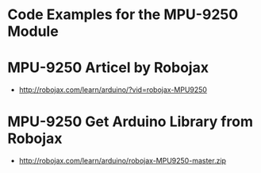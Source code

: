 # Code Examples for the MPU-9250 Module

# MPU-9250 Articel by Robojax
- http://robojax.com/learn/arduino/?vid=robojax-MPU9250

# MPU-9250 Get Arduino Library from Robojax
- http://robojax.com/learn/arduino/robojax-MPU9250-master.zip

